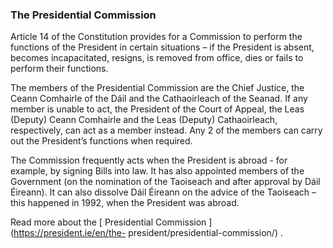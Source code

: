 ###  The Presidential Commission

Article 14 of the Constitution provides for a Commission to perform the
functions of the President in certain situations – if the President is absent,
becomes incapacitated, resigns, is removed from office, dies or fails to
perform their functions.

The members of the Presidential Commission are the Chief Justice, the Ceann
Comhairle of the Dáil and the Cathaoirleach of the Seanad. If any member is
unable to act, the President of the Court of Appeal, the Leas (Deputy) Ceann
Comhairle and the Leas (Deputy) Cathaoirleach, respectively, can act as a
member instead. Any 2 of the members can carry out the President’s functions
when required.

The Commission frequently acts when the President is abroad - for example, by
signing Bills into law. It has also appointed members of the Government (on
the nomination of the Taoiseach and after approval by Dáil Éireann). It can
also dissolve Dáil Éireann on the advice of the Taoiseach – this happened in
1992, when the President was abroad.

Read more about the [ Presidential Commission ](https://president.ie/en/the-
president/presidential-commission/) .

